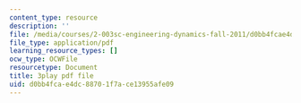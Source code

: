 ```yaml
---
content_type: resource
description: ''
file: /media/courses/2-003sc-engineering-dynamics-fall-2011/d0bb4fcae4dc88701f7ace13955afe09_9CPA6WG6mRo.pdf
file_type: application/pdf
learning_resource_types: []
ocw_type: OCWFile
resourcetype: Document
title: 3play pdf file
uid: d0bb4fca-e4dc-8870-1f7a-ce13955afe09
---
```

